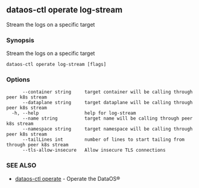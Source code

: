 ## dataos-ctl operate log-stream

Stream the logs on a specific target

### Synopsis

Stream the logs on a specific target

```
dataos-ctl operate log-stream [flags]
```

### Options

```
      --container string     target container will be calling through peer k8s stream
      --dataplane string     target dataplane will be calling through peer k8s stream
  -h, --help                 help for log-stream
      --name string          target name will be calling through peer k8s stream
      --namespace string     target namespace will be calling through peer k8s stream
      --tailLines int        number of lines to start tailing from through peer k8s stream
      --tls-allow-insecure   Allow insecure TLS connections
```

### SEE ALSO

* [dataos-ctl operate](dataos-ctl_operate.md)	 - Operate the DataOS®

